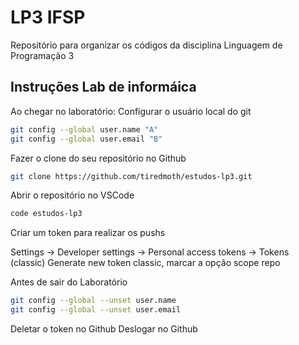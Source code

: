 # LP3 IFSP
Repositório para organizar os códigos da disciplina Linguagem de Programação 3
## Instruções Lab de informáica
Ao chegar no laboratório:
Configurar o usuário local do git

```bash
git config --global user.name "A"
git config --global user.email "B"
```
Fazer o clone do seu repositório no Github

```bash
git clone https://github.com/tiredmoth/estudos-lp3.git
```
Abrir o repositório no VSCode

```bash
code estudos-lp3
```
Criar um token para realizar os pushs

Settings -> Developer settings -> Personal access tokens -> Tokens (classic)
Generate new token classic, marcar a opção scope repo

Antes de sair do Laboratório

```bash
git config --global --unset user.name
git config --global --unset user.email
```
Deletar o token no Github
Deslogar no Github

